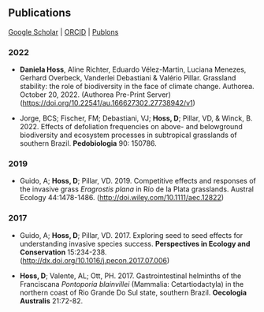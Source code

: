 ## Publications

[Google Scholar](https://scholar.google.com/xxx)  \|  [ORCID](https://orcid.org/0000-0002-6766-3904)  \|  [Publons](https://publons.com/researcher/1910318/daniela-hoss/)



### 2022

* **Daniela Hoss**, Aline Richter, Eduardo Vélez-Martin, Luciana Menezes, Gerhard Overbeck, Vanderlei Debastiani & Valério Pillar. Grassland stability: the role of biodiversity in the face of climate change. Authorea. October 20, 2022. (Authorea Pre-Print Server) (https://doi.org/10.22541/au.166627302.27738942/v1)

* Jorge, BCS; Fischer, FM; Debastiani, VJ; **Hoss, D**; Pillar, VD, & Winck, B. 2022. Effects of defoliation frequencies on above- and belowground biodiversity and ecosystem processes in subtropical grasslands of southern Brazil. **Pedobiologia** 90: 150786.


### 2019

* Guido, A; **Hoss, D**; Pillar, VD. 2019. Competitive effects and responses of the invasive grass *Eragrostis plana* in Río de la Plata grasslands. Austral Ecology 44:1478-1486. (http://doi.wiley.com/10.1111/aec.12822)


### 2017

* Guido, A; **Hoss, D**; Pillar, VD. 2017. Exploring seed to seed effects for understanding invasive species success. **Perspectives in Ecology and Conservation** 15:234-238. (http://dx.doi.org/10.1016/j.pecon.2017.07.006)

* **Hoss, D**; Valente, AL; Ott, PH. 2017. Gastrointestinal helminths of the Franciscana *Pontoporia blainvillei* (Mammalia: Cetartiodactyla) in the northern coast of Rio Grande Do Sul state, southern Brazil. **Oecologia Australis** 21:72-82.
